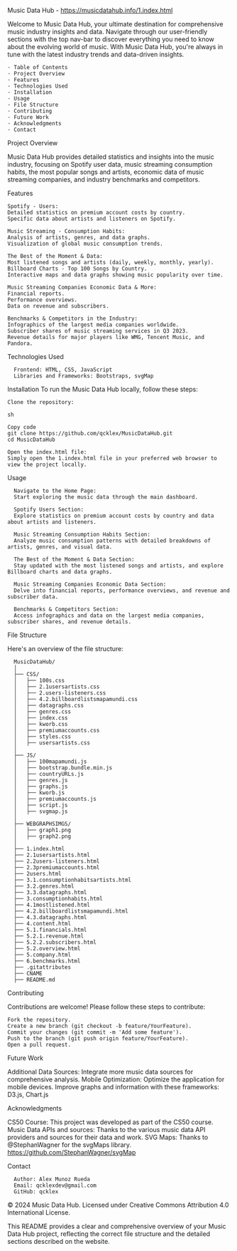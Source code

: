 Music Data Hub - https://musicdatahub.info/1.index.html

Welcome to Music Data Hub, your ultimate destination for comprehensive music industry insights and data. 
Navigate through our user-friendly sections with the top nav-bar to discover everything you need to know about the evolving world of music.
With Music Data Hub, you're always in tune with the latest industry trends and data-driven insights.

    · Table of Contents
    · Project Overview
    · Features
    · Technologies Used
    · Installation
    · Usage
    · File Structure
    · Contributing
    · Future Work
    · Acknowledgments
    · Contact


Project Overview

Music Data Hub provides detailed statistics and insights into the music industry, focusing on Spotify user data, music streaming consumption habits, 
the most popular songs and artists, economic data of music streaming companies, and industry benchmarks and competitors.


Features
    
    Spotify - Users:
    Detailed statistics on premium account costs by country.
    Specific data about artists and listeners on Spotify.
    
    Music Streaming - Consumption Habits:
    Analysis of artists, genres, and data graphs.
    Visualization of global music consumption trends.
    
    The Best of the Moment & Data:
    Most listened songs and artists (daily, weekly, monthly, yearly).
    Billboard Charts - Top 100 Songs by Country.
    Interactive maps and data graphs showing music popularity over time.
    
    Music Streaming Companies Economic Data & More:
    Financial reports.
    Performance overviews.
    Data on revenue and subscribers.
    
    Benchmarks & Competitors in the Industry:
    Infographics of the largest media companies worldwide.
    Subscriber shares of music streaming services in Q3 2023.
    Revenue details for major players like WMG, Tencent Music, and Pandora.


Technologies Used
    
      Frontend: HTML, CSS, JavaScript
      Libraries and Frameworks: Bootstraps, svgMap


Installation
  To run the Music Data Hub locally, follow these steps:
  
    Clone the repository:
    
    sh
    
    Copy code
    git clone https://github.com/qcklex/MusicDataHub.git
    cd MusicDataHub
    
    Open the index.html file:
    Simply open the 1.index.html file in your preferred web browser to view the project locally.

Usage

      Navigate to the Home Page:
      Start exploring the music data through the main dashboard.
      
      Spotify Users Section: 
      Explore statistics on premium account costs by country and data about artists and listeners.
      
      Music Streaming Consumption Habits Section: 
      Analyze music consumption patterns with detailed breakdowns of artists, genres, and visual data.
      
      The Best of the Moment & Data Section: 
      Stay updated with the most listened songs and artists, and explore Billboard charts and data graphs.
      
      Music Streaming Companies Economic Data Section: 
      Delve into financial reports, performance overviews, and revenue and subscriber data.
      
      Benchmarks & Competitors Section: 
      Access infographics and data on the largest media companies, subscriber shares, and revenue details.


File Structure

  Here's an overview of the file structure:
  
      MusicDataHub/
      │
      ├── CSS/
      │   ├── 100s.css
      │   ├── 2.1usersartists.css
      │   ├── 2.users-listeners.css
      │   ├── 4.2.billboardlistsmapamundi.css
      │   ├── datagraphs.css
      │   ├── genres.css
      │   ├── index.css
      │   ├── kworb.css
      │   ├── premiumaccounts.css
      │   ├── styles.css
      │   ├── usersartists.css
      │
      ├── JS/
      │   ├── 100mapamundi.js
      │   ├── bootstrap.bundle.min.js
      │   ├── countryURLs.js
      │   ├── genres.js
      │   ├── graphs.js
      │   ├── kworb.js
      │   ├── premiumaccounts.js
      │   ├── script.js
      │   ├── svgmap.js
      │
      ├── WEBGRAPHSIMGS/
      │   ├── graph1.png
      │   ├── graph2.png
      │
      ├── 1.index.html
      ├── 2.1usersartists.html
      ├── 2.2users-listeners.html
      ├── 2.3premiumaccounts.html
      ├── 2users.html
      ├── 3.1.consumptionhabitsartists.html
      ├── 3.2.genres.html
      ├── 3.3.datagraphs.html
      ├── 3.consumptionhabits.html
      ├── 4.1mostlistened.html
      ├── 4.2.billboardlistsmapamundi.html
      ├── 4.3.datagraphs.html
      ├── 4.content.html
      ├── 5.1.financials.html
      ├── 5.2.1.revenue.html
      ├── 5.2.2.subscribers.html
      ├── 5.2.overview.html
      ├── 5.company.html
      ├── 6.benchmarks.html
      ├── .gitattributes
      ├── CNAME
      ├── README.md


Contributing

  Contributions are welcome! Please follow these steps to contribute:
  
    Fork the repository.
    Create a new branch (git checkout -b feature/YourFeature).
    Commit your changes (git commit -m 'Add some feature').
    Push to the branch (git push origin feature/YourFeature).
    Open a pull request.


Future Work

  Additional Data Sources: Integrate more music data sources for comprehensive analysis.
  Mobile Optimization: Optimize the application for mobile devices.
  Improve graphs and information with these frameworks: D3.js, Chart.js

 

Acknowledgments

  CS50 Course: This project was developed as part of the CS50 course.
  Music Data APIs and sources: Thanks to the various music data API providers and sources for their data and work.
  SVG Maps: Thanks to @StephanWagner for the svgMaps library. https://github.com/StephanWagner/svgMap


Contact

      Author: Alex Munoz Rueda
      Email: qcklexdev@gmail.com
      GitHub: qcklex


© 2024 Music Data Hub. Licensed under Creative Commons Attribution 4.0 International License.

This README provides a clear and comprehensive overview of your Music Data Hub project, reflecting the correct file structure and the detailed sections described on the website.

